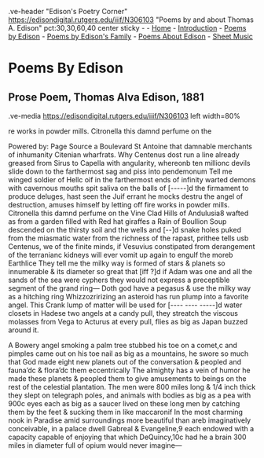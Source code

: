 .ve-header "Edison's Poetry Corner" https://edisondigital.rutgers.edu/iiif/N306103 "Poems by and about Thomas A. Edison" pct:30,30,60,40 center sticky - 
    - [Home](/)
    - [Introduction](/introduction)
    - [Poems by Edison](/poems-by-edison)
    - [Poems by Edison's Family](/family-poems)
    - [Poems About Edison](/poems-about-edison)
    - [Sheet Music](/sheet-music)
   
# Poems By Edison

##  Prose Poem, Thomas Alva Edison, 1881

.ve-media https://edisondigital.rutgers.edu/iiif/N306103 left width=80% 

re works in powder mills. Citronella this damnd perfume on the

Powered by: 
Page Source
a Boulevard St Antoine that damnable merchants of inhumanity Citenian wharfrats. Why Centenus dost run a line already greased from Sirus to Capella with angularity, whereonb ten millionc devils slide down to the farthermost sag and piss into pendemonum Tell me winged soldier of Hellc oif in the farthermost ends of infinity warted demons with cavernous mouths spit saliva on the balls of [-----]d the firmament to produce deluges, hast seen the Juif errant he mocks destru the angel of destruction, amuses himself by letting off fire works in powder mills. Citronella this damnd perfume on the Vine Clad Hills of Andulusia8 wafted as from a garden filled with Red hat giraffes a Rain of Boullion Soup descended on the thirsty soil and the wells and [--]d snake holes puked from the miasmatic water from the richness of the rapast, prithee tells usb Centenus, we of the finite minds, if Vesuvius constipated from derangement of the terranianc kidneys will ever vomit up again to engulf the moreb Earthlice They tell me the milky way is formed of stars & planets so innumerable & its diameter so great that [iff ?]d if Adam was one and all the sands of the sea were cyphers they would not express a preceptible segment of the grand ring— Doth god have a pegasus & use the milky way as a hitching ring Whizzozririzing an asteroid has run plump into a favorite angel. This Crank lump of matter will be used for [---- ---- -----]d water closets in Hadese two angels at a candy pull, they streatch the viscous molasses from Vega to Acturus at every pull, flies as big as Japan buzzed around it.

A Bowery angel smoking a palm tree stubbed his toe on a
comet,c and pimples came out on his toe nail as big as a mountains,
he swore so much that God made eight new planets out
of the conversation & peopled and fauna’dc & flora’dc them
eccentrically The almighty has a vein of humor he made
these planets & peopled them to give amusements to beings on
the rest of the celestial plantation. The men were 800 miles
long & 1/4 inch thick they slept on telegraph poles, and animals
with bodies as big as a pea with 900c eyes each as big as
a saucer lived on these long men by catching them by the feet
& sucking them in like maccaronif
In the most charming nook in Paradise amid surroundings
more beautiful than areb imaginatively conceivable, in a palace
dwell Gabreal & Evangeline,9 each endowed with a capacity
capable of enjoying that which DeQuincy,10c had he a brain 300
miles in diameter full of opium would never imagine—
  
